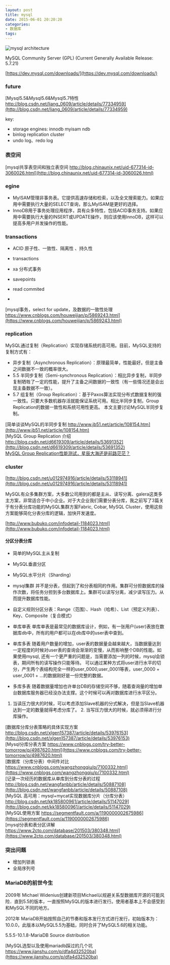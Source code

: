```yaml
---
layout: post
title: mysql
date: 2015-06-01 20:20:20
categories:
- 数据库
tags:
---
```


![mysql architecture](https://searchdatabase.techtarget.com.cn/wp-content/uploads/res/database/article/2012/2012-02-08-10-23-40.jpg)  

MySQL Community Server (GPL)
(Current Generally Available Release: 5.7.21)

[https://dev.mysql.com/downloads/](https://dev.mysql.com/downloads/)  


### future 

[Mysql5.5&Mysql5.6&Mysql5.7特性 http://blog.csdn.net/liang_0609/article/details/77334959](http://blog.csdn.net/liang_0609/article/details/77334959)  

key:
- storage engines: innodb myisam ndb 
- binlog replication cluster
- undo log、redo log


### 表空间

[mysql共享表空间和独立表空间 http://blog.chinaunix.net/uid-677314-id-3060026.html](http://blog.chinaunix.net/uid-677314-id-3060026.html)  

### egine

- MyISAM管理非事务表。它提供高速存储和检索，以及全文搜索能力。如果应用中需要执行大量的SELECT查询，那么MyISAM是更好的选择。
- InnoDB用于事务处理应用程序，具有众多特性，包括ACID事务支持。如果应用中需要执行大量的INSERT或UPDATE操作，则应该使用InnoDB，这样可以提高多用户并发操作的性能。

### transactions

- ACID 原子性、一致性、隔离性 、持久性
- transactions
- xa 分布式事务
- savepoints

- read commited
- 

[mysql事务，select for update，及数据的一致性处理 https://www.cnblogs.com/houweijian/p/5869243.html](https://www.cnblogs.com/houweijian/p/5869243.html)  


### replication

MySQL通过复制（Replication）实现存储系统的高可用。目前，MySQL支持的复制方式有：
- 异步复制（Asynchronous Replication）：原理最简单，性能最好。但是主备之间数据不一致的概率很大。
- 5.5 半同步复制（Semi-synchronous Replication）：相比异步复制，半同步复制牺牲了一定的性能，提升了主备之间数据的一致性（有一些情况还是会出现主备数据不一致）。
- 5.7 组复制（Group Replication）：基于Paxos算法实现分布式数据复制的强一致性。只要大多数机器存活就能保证系统可用。相比半同步复制，Group Replication的数据一致性和系统可用性更高。
本文主要讨论MySQL半同步复制。

[简单谈谈MySQL的半同步复制 http://www.jb51.net/article/108154.htm](http://www.jb51.net/article/108154.htm)  
[MySQL Group Replication 介绍 http://blog.csdn.net/d6619309/article/details/53691352](http://blog.csdn.net/d6619309/article/details/53691352)  
[MySQL Group Replication性能测试，星辰大海还是前路茫茫？](http://www.innomysql.com/mysql-group-replication%E6%80%A7%E8%83%BD%E6%B5%8B%E8%AF%95%EF%BC%8C%E6%98%9F%E8%BE%B0%E5%A4%A7%E6%B5%B7%E8%BF%98%E6%98%AF%E5%89%8D%E8%B7%AF%E8%8C%AB%E8%8C%AB%EF%BC%9F/)  


### cluster

[http://blog.csdn.net/u012974916/article/details/53118941](http://blog.csdn.net/u012974916/article/details/53118941)  

MySQL有众多集群方案，大多数公司用到的都是主从、读写分离、galera这类多主方案，非常适合于中小企业。对于大企业我们需要分表分库，我之前写了3篇关于有分表分库功能的MySQL集群方案Fabric, Cobar, MySQL Cluster，使用这些方案能够简化分表分库的逻辑，加快开发速度。

[http://www.bubuko.com/infodetail-1184023.html](http://www.bubuko.com/infodetail-1184023.html)  

#### 分区分表分库

- 简单的MySQL主从复制
- MySQL垂直分区
- MySQL水平分片（Sharding）

- mysql集群 并不是分表，但起到了和分表相同的作用。集群可分担数据库的操作次数，将任务分担到多台数据库上。集群可以读写分离，减少读写压力。从而提升数据库性能。
- 自定义规则分区分表：Range（范围）、Hash（哈希）、List（预定义列表）、Key、Composite（复合模式）


- 单库单表 单库单表是最常见的数据库设计，例如，有一张用户(user)表放在数据库db中，所有的用户都可以在db库中的user表中查到。 
- 单库多表 随着用户数量的增加，user表的数据量会越来越大，当数据量达到一定程度的时候对user表的查询会渐渐的变慢，从而影响整个DB的性能。如果使用mysql, 还有一个更严重的问题是，当需要添加一列的时候，mysql会锁表，期间所有的读写操作只能等待。 
可以通过某种方式将user进行水平的切分，产生两个表结构完全一样的user_0000,user_0001等表，user_0000 + user_0001 + …的数据刚好是一份完整的数据。 
- 多库多表 随着数据量增加也许单台DB的存储空间不够，随着查询量的增加单台数据库服务器已经没办法支撑。这个时候可以再对数据库进行水平区分。

1. 当读压力很大的时候，可以考虑添加Slave机器的分式解决，但是当Slave机器达到一定的数量就得考虑分库了。 2. 当写压力很大的时候，就必须得进行分库操作。 

[数据库分库分表策略的具体实现方案 http://blog.csdn.net/xlgen157387/article/details/53976153](http://blog.csdn.net/xlgen157387/article/details/53976153)  
[Mysql分库分表方案 https://www.cnblogs.com/try-better-tomorrow/p/4987620.html](https://www.cnblogs.com/try-better-tomorrow/p/4987620.html)  
[数据库（分库分表）中间件对比 https://www.cnblogs.com/wangzhongqiu/p/7100332.html](https://www.cnblogs.com/wangzhongqiu/p/7100332.html)  
[记录一次经历的数据库从单库到分库分表的过程 http://blog.csdn.net/wangfanbb/article/details/50887108](http://blog.csdn.net/wangfanbb/article/details/50887108)  
[MySQL 高可用：mysql+mycat实现数据库分片（分库分表） http://blog.csdn.net/kk185800961/article/details/51147029](http://blog.csdn.net/kk185800961/article/details/51147029)  
[MySQL使用方案 https://segmentfault.com/a/1190000002675986](https://segmentfault.com/a/1190000002675986)   
[mysql分表和表分区详解 https://www.2cto.com/database/201503/380348.html](https://www.2cto.com/database/201503/380348.html)  

### 突出问题

- 增加列锁表
- 全局序列号

### MariaDB的前世今生

2009年	Michael Widenius创建新项目Michael以规避关系型数据库开源的可能风险．直到5.5的版本，一直按照MySQL的版本进行发行。使用者基本上不会感受到和MySQL不同的地方。

2012年	MariaDB开始按照自己的节奏和版本发行方式进行发行，初始版本为：10.0.0，此版本以MySQL5.5为基础，同时合并了MySQL5.6的相关功能。

5.5.5-10.1.8-MariaDB Source distribution

[MySQL选型以及使用mariadb踩过的几个坑 https://www.jianshu.com/p/dfa4d32520ba](https://www.jianshu.com/p/dfa4d32520ba)  


